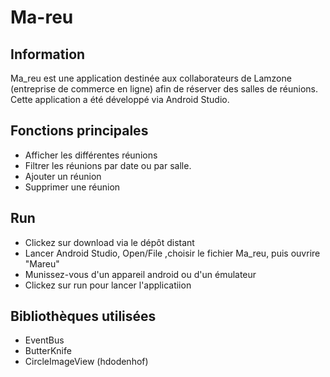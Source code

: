 # Ma-reu

## Information

Ma_reu est une application destinée aux collaborateurs de Lamzone (entreprise de commerce en ligne) afin de réserver des salles de réunions.
Cette application a été développé via Android Studio.

## Fonctions principales
* Afficher les différentes réunions
* Filtrer les réunions par date ou par salle. 
* Ajouter un réunion 
* Supprimer une réunion

## Run
* Clickez sur download via le dépôt distant 
* Lancer Android Studio, Open/File ,choisir le fichier Ma_reu, puis ouvrire "Mareu" 
* Munissez-vous d'un appareil android ou d'un émulateur 
* Clickez sur run pour lancer l'applicatiion


## Bibliothèques utilisées
* EventBus
* ButterKnife
* CircleImageView (hdodenhof)
